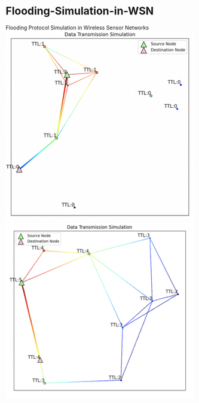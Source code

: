 # Flooding-Simulation-in-WSN
 Flooding Protocol Simulation in Wireless Sensor Networks
![alt text](<docs/figures/fig1.png>)
![alt text](<docs/figures/fig2.png>)